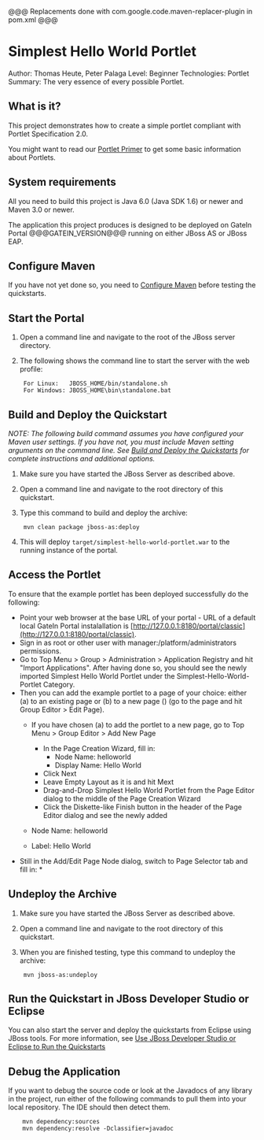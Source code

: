 @@@ Replacements done with com.google.code.maven-replacer-plugin in pom.xml @@@

Simplest Hello World Portlet
===============================
Author: Thomas Heute, Peter Palaga
Level: Beginner
Technologies: Portlet
Summary: The very essence of every possible Portlet.


What is it?
-----------

This project demonstrates how to create a simple portlet compliant with Portlet Specification 2.0.  

You might want to read our [Portlet Primer](@@@PORTLET_PRIMER_URL@@@) to get some basic information about Portlets.


System requirements
-------------------

All you need to build this project is Java 6.0 (Java SDK 1.6) or newer and Maven 3.0 or newer.

The application this project produces is designed to be deployed on GateIn Portal @@@GATEIN_VERSION@@@ running on either JBoss 
AS or JBoss EAP.

 
Configure Maven
---------------

If you have not yet done so, you need to [Configure Maven](../README.md#mavenconfiguration) before testing the quickstarts.


Start the Portal
----------------

1. Open a command line and navigate to the root of the JBoss server directory.
2. The following shows the command line to start the server with the web profile:

        For Linux:   JBOSS_HOME/bin/standalone.sh
        For Windows: JBOSS_HOME\bin\standalone.bat

 
Build and Deploy the Quickstart
-------------------------------

_NOTE: The following build command assumes you have configured your Maven user settings. If you have not, you must include 
Maven setting arguments on the command line. See [Build and Deploy the Quickstarts](../README.md#buildanddeploy) for 
complete instructions and additional options._

1. Make sure you have started the JBoss Server as described above.
2. Open a command line and navigate to the root directory of this quickstart.
3. Type this command to build and deploy the archive:

        mvn clean package jboss-as:deploy

4. This will deploy `target/simplest-hello-world-portlet.war` to the running instance of the portal.


Access the Portlet 
------------------

To ensure that the example portlet has been deployed successfully do the following: 
* Point your web browser at the base URL of your portal - URL of a default local GateIn Portal instalallation is
[http://127.0.0.1:8180/portal/classic](http://127.0.0.1:8180/portal/classic).
* Sign in as root or other user with manager:/platform/administrators permissions.
* Go to Top Menu > Group > Administration > Application Registry and hit "Import Applications". After having done so, you should
see the newly imported Simplest Hello World Portlet under the Simplest-Hello-World-Portlet Category.
* Then you can add the example portlet to a page of your choice: either (a) to an existing page or (b) to a new page 
()  (go to the page and hit Group Editor > Edit Page).
  * If you have chosen (a) to add the portlet to a new page, go to Top Menu > Group Editor > Add New Page 
    * In the Page Creation Wizard, fill in:
      * Node Name: helloworld
      * Display Name: Hello World
    * Click Next
    * Leave Empty Layout as it is and hit Mext
    * Drag-and-Drop Simplest Hello World Portlet from the Page Editor dialog to the middle of the Page Creation Wizard
    * Click the Diskette-like Finish button in the header of the Page Editor dialog and see the newly added 
 
  * Node Name: helloworld
  * Label: Hello World
* Still in the Add/Edit Page Node dialog, switch to Page Selector tab and fill in:
  * 


Undeploy the Archive
--------------------

1. Make sure you have started the JBoss Server as described above.
2. Open a command line and navigate to the root directory of this quickstart.
3. When you are finished testing, type this command to undeploy the archive:

        mvn jboss-as:undeploy


Run the Quickstart in JBoss Developer Studio or Eclipse
-------------------------------------
You can also start the server and deploy the quickstarts from Eclipse using JBoss tools. For more information, see [Use JBoss Developer Studio or Eclipse to Run the Quickstarts](../README.md#useeclipse) 


Debug the Application
------------------------------------

If you want to debug the source code or look at the Javadocs of any library in the project, run either of the following commands to pull them into your local repository. The IDE should then detect them.

        mvn dependency:sources
        mvn dependency:resolve -Dclassifier=javadoc
